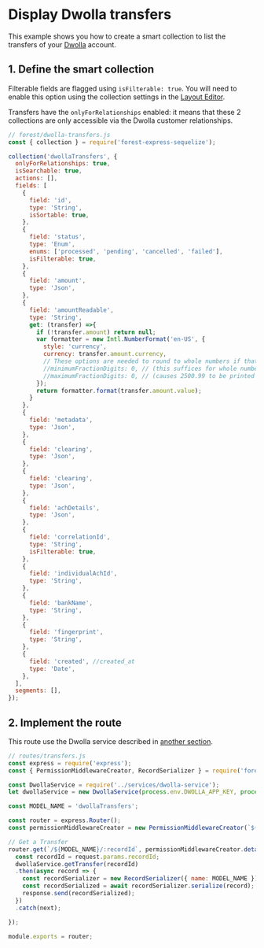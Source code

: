 # Display Dwolla transfers

This example shows you how to create a smart collection to list the transfers of your [Dwolla](https://www.dwolla.com) account.

## 1. Define the smart collection <a href="#requirements" id="requirements"></a>

Filterable fields are flagged using `isFilterable: true`. You will need to enable this option using the collection settings in the [Layout Editor](https://docs.forestadmin.com/documentation/reference-guide/views/using-the-layout-editor-mode).&#x20;

Transfers have the  `onlyForRelationships` enabled: it means that these 2 collections are only accessible via the Dwolla customer relationships.

```javascript
// forest/dwolla-transfers.js
const { collection } = require('forest-express-sequelize');

collection('dwollaTransfers', {
  onlyForRelationships: true,
  isSearchable: true,
  actions: [],
  fields: [
    {
      field: 'id', 
      type: 'String',
      isSortable: true,
    },
    {
      field: 'status',
      type: 'Enum',
      enums: ['processed', 'pending', 'cancelled', 'failed'],
      isFilterable: true,
    },
    {
      field: 'amount',
      type: 'Json', 
    },
    {
      field: 'amountReadable',
      type: 'String',
      get: (transfer) =>{
        if (!transfer.amount) return null;
        var formatter = new Intl.NumberFormat('en-US', {
          style: 'currency',
          currency: transfer.amount.currency,        
          // These options are needed to round to whole numbers if that's what you want.
          //minimumFractionDigits: 0, // (this suffices for whole numbers, but will print 2500.10 as $2,500.1)
          //maximumFractionDigits: 0, // (causes 2500.99 to be printed as $2,501)
        });
        return formatter.format(transfer.amount.value);
      }
    },
    {
      field: 'metadata',
      type: 'Json',        
    },    
    {
      field: 'clearing',
      type: 'Json',        
    },
    {
      field: 'clearing',
      type: 'Json',        
    },
    {
      field: 'achDetails',
      type: 'Json',
    },
    {
      field: 'correlationId',
      type: 'String',
      isFilterable: true,
    },    
    {
      field: 'individualAchId',
      type: 'String',
    },    
    {
      field: 'bankName',
      type: 'String',
    },    
    {
      field: 'fingerprint',
      type: 'String',
    },    
    {
      field: 'created', //created_at
      type: 'Date',
    },
  ],
  segments: [],
});

```

## 2. Implement the route <a href="#requirements" id="requirements"></a>

This route use the Dwolla service described in [another section](dwolla-service.md).

```javascript
// routes/transfers.js
const express = require('express');
const { PermissionMiddlewareCreator, RecordSerializer } = require('forest-express-sequelize');

const DwollaService = require('../services/dwolla-service');
let dwollaService = new DwollaService(process.env.DWOLLA_APP_KEY, process.env.DWOLLA_APP_SECRET, process.env.DWOLLA_ENVIRONMENT);

const MODEL_NAME = 'dwollaTransfers';

const router = express.Router();
const permissionMiddlewareCreator = new PermissionMiddlewareCreator(`${MODEL_NAME}`);

// Get a Transfer
router.get(`/${MODEL_NAME}/:recordId`, permissionMiddlewareCreator.details(), (request, response, next) => {
  const recordId = request.params.recordId;
  dwollaService.getTransfer(recordId)
  .then(async record => {
    const recordSerializer = new RecordSerializer({ name: MODEL_NAME });
    const recordSerialized = await recordSerializer.serialize(record);
    response.send(recordSerialized);
  })
  .catch(next);

});

module.exports = router;
```
